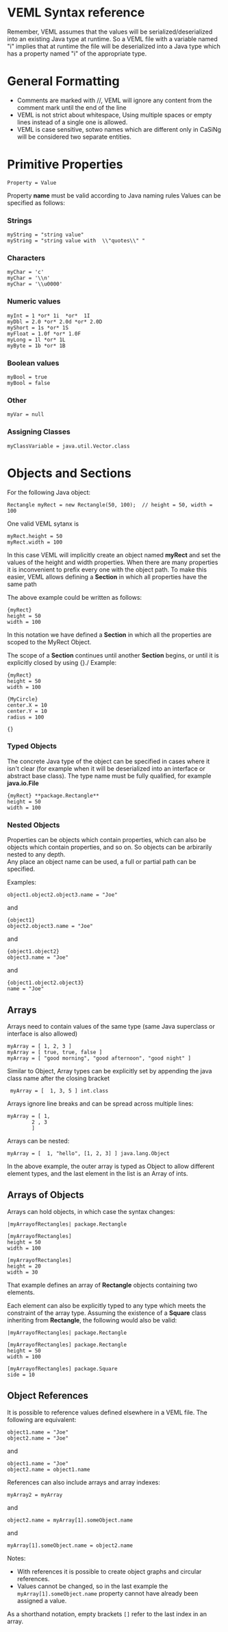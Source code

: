 
# VEML Syntax reference

Remember, VEML assumes that the values will be serialized/deserialized into an existing Java type at runtime.   So a VEML file with a variable named "i" implies that at runtime the file will be deserialized into a Java type which has a property named "i" of the appropriate type.

# General Formatting

- Comments are marked with //, VEML will ignore any content from the comment mark until the end of the line
- VEML is not strict about whitespace,  Using multiple spaces or empty lines instead of a single one is allowed.
- VEML is case sensitive, sotwo names which are different only in CaSiNg will be considered two separate entities.

# Primitive Properties

    Property = Value

Property **name** must be valid according to Java naming rules
Values can be specified as follows:

### Strings

    myString = "string value"   
    myString = "string value with  \\"quotes\\" "

### Characters

    myChar = 'c'  
    myChar = '\\n'  
    myChar = '\\u0000'

### Numeric values

    myInt = 1 *or* 1i  *or*  1I  
    myDbl = 2.0 *or* 2.0d *or* 2.0D
    myShort = 1s *or* 1S
    myFloat = 1.0f *or* 1.0F
    myLong = 1l *or* 1L
    myByte = 1b *or* 1B

### Boolean values
    myBool = true
    myBool = false

### Other
    myVar = null

### Assigning Classes
    myClassVariable = java.util.Vector.class

# Objects and Sections

For the following Java object:

    Rectangle myRect = new Rectangle(50, 100);  // height = 50, width = 100

One valid VEML sytanx is

    myRect.height = 50
    myRect.width = 100

In this case VEML will implicitly create an object named **myRect** and set the values of the height and width properties.
When there are many properties it is inconvenient to prefix every one with the object path. To make this easier, VEML allows defining a **Section** in which all properties have the same path

The above example could be written as follows:

    {myRect}
    height = 50
    width = 100

In this notation we have defined a **Section** in which all the properties are scoped to the MyRect Object.

The scope of a **Section** continues until another **Section** begins, or until it is explicitly closed by using {}./
Example:

    {myRect}
    height = 50
    width = 100

    {MyCircle}
    center.X = 10
    center.Y = 10
    radius = 100

    {}

### Typed Objects
The concrete Java type of the object can be specified in cases where it isn't clear (for example when it will be deserialized into an interface or abstract base class).  The type name must be fully qualified, for example **java.io.File**

    {myRect} **package.Rectangle**
    height = 50
    width = 100

### Nested Objects

Properties can be objects which contain properties, which can also be objects which contain properties, and so on.  So objects can be arbirarily nested to any depth.  
Any place an object name can be used, a full or partial path can be specified. 


Examples:

    object1.object2.object3.name = "Joe"

and

    {object1}
    object2.object3.name = "Joe"

and

    {object1.object2}
    object3.name = "Joe"

and

    {object1.object2.object3}
    name = "Joe"


## Arrays

Arrays need to contain values of the same type (same Java superclass or interface is also allowed)
    
    myArray = [ 1, 2, 3 ]
    myArray = [ true, true, false ]
    myArray = [ "good morning", "good afternoon", "good night" ]

Similar to Object, Array types can be explicitly set by appending the java class name after the closing bracket

     myArray = [  1, 3, 5 ] int.class

Arrays ignore line breaks and can be spread across multiple lines:
    
    myArray = [ 1, 
            2 , 3
            ]

Arrays can be nested:

    myArray = [  1, "hello", [1, 2, 3] ] java.lang.Object

In the above example, the outer array is typed as Object to allow different element types, and the last element in the list is an Array of ints. 


## Arrays of Objects

Arrays can hold objects, in which case the syntax changes:

    |myArrayofRectangles| package.Rectangle
    
    [myArrayofRectangles]
    height = 50
    width = 100

    [myArrayofRectangles]
    height = 20
    width = 30

That example defines an array of **Rectangle** objects containing two elements.

Each element can also be explicitly typed to any type which meets the constraint of the array type.
Assuming the existence of a **Square** class inheriting from **Rectangle**, the following would also be valid:

    |myArrayofRectangles| package.Rectangle

    [myArrayofRectangles] package.Rectangle
    height = 50
    width = 100

    [myArrayofRectangles] package.Square
    side = 10

## Object References

It is possible to reference values defined elsewhere in a VEML file.  The following are equivalent:

    object1.name = "Joe"
    object2.name = "Joe"

and

    object1.name = "Joe"
    object2.name = object1.name

References can also include arrays and array indexes:

    myArray2 = myArray

and

    object2.name = myArray[1].someObject.name

and

    myArray[1].someObject.name = object2.name


Notes: 
* With references it is possible to create object graphs and circular references.
* Values cannot be changed, so in the last example the `myArray[1].someObject.name` property cannot have already been assigned a value.

As a shorthand notation, empty brackets `[]` refer to the last index in an array.
